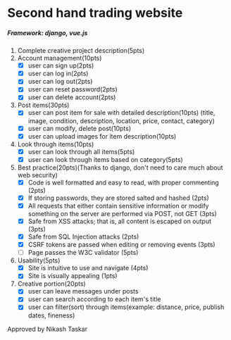 # Second hand trading website
##### Framework: django, vue.js
1. Complete creative project description(5pts)
2. Account management(10pts)
    - [x] user can sign up(2pts)
    - [x] user can log in(2pts)
    - [x] user can log out(2pts)
    - [x] user can reset password(2pts)
    - [x] user can delete account(2pts)
3. Post items(30pts)
    - [x] user can post item for sale with detailed description(10pts) (title, image, condition, description, location, price, contact, category)
    - [x] user can modify, delete post(10pts)
    - [x] user can upload images for item description(10pts)
4. Look through items(10pts)
    - [x] user can look through all items(5pts)
    - [x] user can look through items based on category(5pts)
5. Best practice(20pts)(Thanks to django, don't need to care much about web security)
    - [x] Code is well formatted and easy to read, with proper commenting (2pts)
    - [x] If storing passwords, they are stored salted and hashed (2pts)
    - [x] All requests that either contain sensitive information or modify something on the server are performed via POST, not GET (3pts)
    - [x] Safe from XSS attacks; that is, all content is escaped on output (3pts)
    - [x] Safe from SQL Injection attacks (2pts)
    - [x] CSRF tokens are passed when editing or removing events (3pts)
    - [ ] Page passes the W3C validator (5pts)
6. Usability(5pts)
    - [x] Site is intuitive to use and navigate (4pts)
    - [x] Site is visually appealing (1pts)
7. Creative portion(20pts)
    - [x] user can leave messages under posts
    - [x] user can search according to each item's title
    - [x] user can filter(sort) through items(example: distance, price, publish dates, fineness)   

Approved by Nikash Taskar